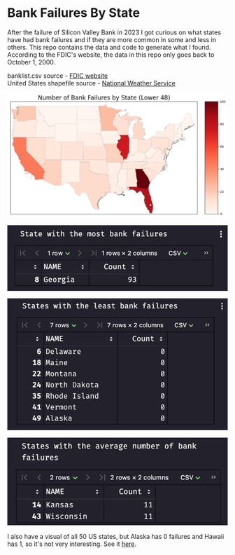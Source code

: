 # Bank Failures By State

After the failure of Silicon Valley Bank in 2023 I got curious on what states have had bank failures and if they are more common in some and less in others.
This repo contains the data and code to generate what I found. According to the FDIC's website, the data in this repo only goes back to October 1, 2000.

banklist.csv source - [FDIC website](https://www.fdic.gov/resources/resolutions/bank-failures/failed-bank-list/)  
United States shapefile source - [National Weather Service](https://www.weather.gov/gis/USStates)

![lower48.png](lower48.png)

![max.png](max.png)

![min.png](min.png)

![average.png](average.png)

I also have a visual of all 50 US states, but Alaska has 0 failures and Hawaii has 1, so it's not very interesting. See it [here](all50.png).